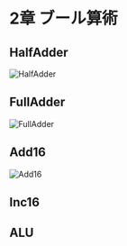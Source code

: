# 2章 ブール算術

## HalfAdder

![HalfAdder](https://user-images.githubusercontent.com/61448492/88129435-13fcc900-cc13-11ea-9104-f0c052050de7.png)

## FullAdder

![FullAdder](https://user-images.githubusercontent.com/61448492/88129433-13fcc900-cc13-11ea-9817-0308c050a597.png)

## Add16

![Add16](https://user-images.githubusercontent.com/61448492/88129432-12cb9c00-cc13-11ea-9f5f-084707c4378c.png)

## Inc16

## ALU




